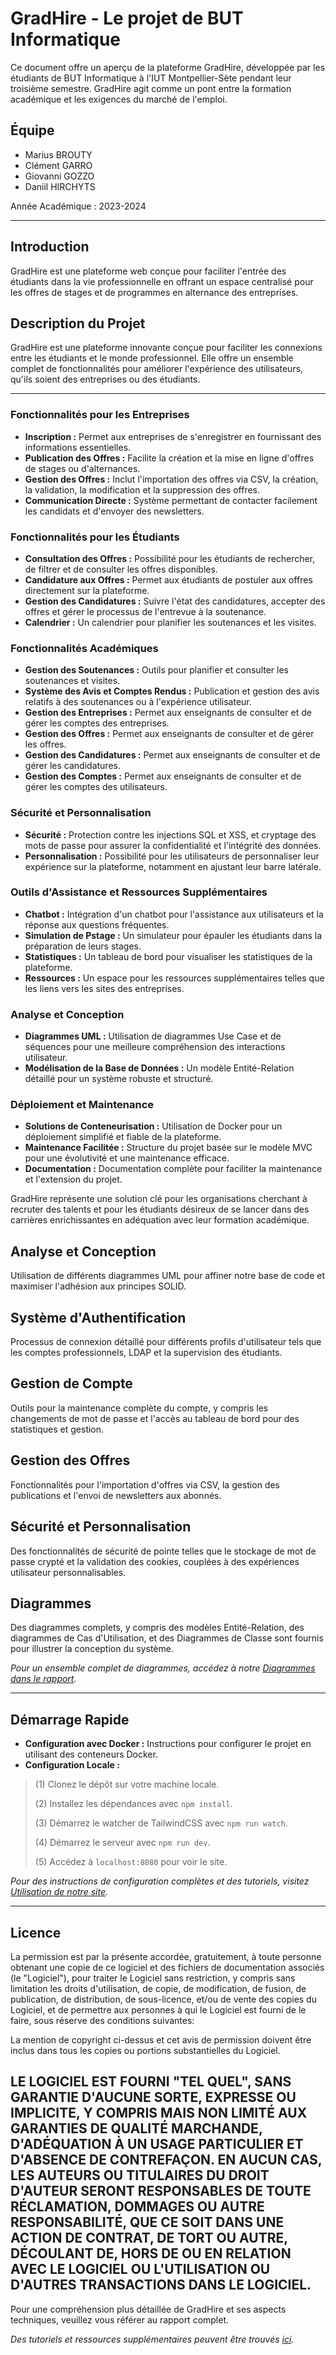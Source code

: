 # GradHire - Le projet de BUT Informatique

Ce document offre un aperçu de la plateforme GradHire, développée par les étudiants de BUT Informatique à l'IUT Montpellier-Sète pendant leur troisième semestre. GradHire agit comme un pont entre la formation académique et les exigences du marché de l'emploi.

## Équipe

- Marius BROUTY
- Clément GARRO
- Giovanni GOZZO
- Daniil HIRCHYTS

Année Académique : 2023-2024

---

## Introduction

GradHire est une plateforme web conçue pour faciliter l'entrée des étudiants dans la vie professionnelle en offrant un espace centralisé pour les offres de stages et de programmes en alternance des entreprises.

## Description du Projet

GradHire est une plateforme innovante conçue pour faciliter les connexions entre les étudiants et le monde professionnel. Elle offre un ensemble complet de fonctionnalités pour améliorer l'expérience des utilisateurs, qu'ils soient des entreprises ou des étudiants.

---

### Fonctionnalités pour les Entreprises

- **Inscription :** Permet aux entreprises de s'enregistrer en fournissant des informations essentielles.
- **Publication des Offres :** Facilite la création et la mise en ligne d'offres de stages ou d'alternances.
- **Gestion des Offres :** Inclut l'importation des offres via CSV, la création, la validation, la modification et la suppression des offres.
- **Communication Directe :** Système permettant de contacter facilement les candidats et d'envoyer des newsletters.

### Fonctionnalités pour les Étudiants

- **Consultation des Offres :** Possibilité pour les étudiants de rechercher, de filtrer et de consulter les offres disponibles.
- **Candidature aux Offres :** Permet aux étudiants de postuler aux offres directement sur la plateforme.
- **Gestion des Candidatures :** Suivre l'état des candidatures, accepter des offres et gérer le processus de l'entrevue à la soutenance.
- **Calendrier :** Un calendrier pour planifier les soutenances et les visites.

### Fonctionnalités Académiques

- **Gestion des Soutenances :** Outils pour planifier et consulter les soutenances et visites.
- **Système des Avis et Comptes Rendus :** Publication et gestion des avis relatifs à des soutenances ou à l'expérience utilisateur.
- **Gestion des Entreprises :** Permet aux enseignants de consulter et de gérer les comptes des entreprises.
- **Gestion des Offres :** Permet aux enseignants de consulter et de gérer les offres.
- **Gestion des Candidatures :** Permet aux enseignants de consulter et de gérer les candidatures.
- **Gestion des Comptes :** Permet aux enseignants de consulter et de gérer les comptes des utilisateurs.

### Sécurité et Personnalisation

- **Sécurité :** Protection contre les injections SQL et XSS, et cryptage des mots de passe pour assurer la confidentialité et l'intégrité des données.
- **Personnalisation :** Possibilité pour les utilisateurs de personnaliser leur expérience sur la plateforme, notamment en ajustant leur barre latérale.

### Outils d'Assistance et Ressources Supplémentaires

- **Chatbot :** Intégration d'un chatbot pour l'assistance aux utilisateurs et la réponse aux questions fréquentes.
- **Simulation de Pstage :** Un simulateur pour épauler les étudiants dans la préparation de leurs stages.
- **Statistiques :** Un tableau de bord pour visualiser les statistiques de la plateforme.
- **Ressources :** Un espace pour les ressources supplémentaires telles que les liens vers les sites des entreprises.

### Analyse et Conception

- **Diagrammes UML :** Utilisation de diagrammes Use Case et de séquences pour une meilleure compréhension des interactions utilisateur.
- **Modélisation de la Base de Données :** Un modèle Entité-Relation détaillé pour un système robuste et structuré.

### Déploiement et Maintenance

- **Solutions de Conteneurisation :** Utilisation de Docker pour un déploiement simplifié et fiable de la plateforme.
- **Maintenance Facilitée :** Structure du projet basée sur le modèle MVC pour une évolutivité et une maintenance efficace.
- **Documentation :** Documentation complète pour faciliter la maintenance et l'extension du projet.

GradHire représente une solution clé pour les organisations cherchant à recruter des talents et pour les étudiants désireux de se lancer dans des carrières enrichissantes en adéquation avec leur formation académique.

## Analyse et Conception

Utilisation de différents diagrammes UML pour affiner notre base de code et maximiser l'adhésion aux principes SOLID.

## Système d'Authentification

Processus de connexion détaillé pour différents profils d'utilisateur tels que les comptes professionnels, LDAP et la supervision des étudiants.

## Gestion de Compte

Outils pour la maintenance complète du compte, y compris les changements de mot de passe et l'accès au tableau de bord pour des statistiques et gestion.

## Gestion des Offres

Fonctionnalités pour l'importation d'offres via CSV, la gestion des publications et l'envoi de newsletters aux abonnés.

## Sécurité et Personnalisation

Des fonctionnalités de sécurité de pointe telles que le stockage de mot de passe crypté et la validation des cookies, couplées à des expériences utilisateur personnalisables.

## Diagrammes

Des diagrammes complets, y compris des modèles Entité-Relation, des diagrammes de Cas d'Utilisation, et des Diagrammes de Classe sont fournis pour illustrer la conception du système.

_Pour un ensemble complet de diagrammes, accédez à notre [Diagrammes dans le rapport](https://drive.google.com/file/d/1cxeMwlNlAfpbL-QIwYSCCJOAMf-A2NXo/view)._

---

## Démarrage Rapide

- **Configuration avec Docker :** Instructions pour configurer le projet en utilisant des conteneurs Docker.
- **Configuration Locale :**
> (1) Clonez le dépôt sur votre machine locale.
> 
>(2) Installez les dépendances avec `npm install`.
> 
>(3) Démarrez le watcher de TailwindCSS avec `npm run watch`.
> 
>(4) Démarrez le serveur avec `npm run dev`.
> 
>(5) Accédez à `localhost:8080` pour voir le site.

_Pour des instructions de configuration complètes et des tutoriels, visitez [Utilisation de notre site](https://drive.google.com/file/d/1cxeMwlNlAfpbL-QIwYSCCJOAMf-A2NXo/view)._

---

## Licence

La permission est par la présente accordée, gratuitement, à toute personne obtenant une copie
de ce logiciel et des fichiers de documentation associés (le "Logiciel"), pour traiter
le Logiciel sans restriction, y compris sans limitation les droits
d'utilisation, de copie, de modification, de fusion, de publication, de distribution, de sous-licence, et/ou de vente
des copies du Logiciel, et de permettre aux personnes à qui le Logiciel est
fourni de le faire, sous réserve des conditions suivantes:

La mention de copyright ci-dessus et cet avis de permission doivent être inclus dans tous
les copies ou portions substantielles du Logiciel.

LE LOGICIEL EST FOURNI "TEL QUEL", SANS GARANTIE D'AUCUNE SORTE, EXPRESSE OU
IMPLICITE, Y COMPRIS MAIS NON LIMITÉ AUX GARANTIES DE QUALITÉ MARCHANDE,
D'ADÉQUATION À UN USAGE PARTICULIER ET D'ABSENCE DE CONTREFAÇON. EN AUCUN CAS, LES
AUTEURS OU TITULAIRES DU DROIT D'AUTEUR SERONT RESPONSABLES DE TOUTE RÉCLAMATION, DOMMAGES OU AUTRE
RESPONSABILITÉ, QUE CE SOIT DANS UNE ACTION DE CONTRAT, DE TORT OU AUTRE, DÉCOULANT DE,
HORS DE OU EN RELATION AVEC LE LOGICIEL OU L'UTILISATION OU D'AUTRES TRANSACTIONS DANS LE
LOGICIEL.
---

Pour une compréhension plus détaillée de GradHire et ses aspects techniques, veuillez vous référer au rapport complet.

_Des tutoriels et ressources supplémentaires peuvent être trouvés [ici](https://drive.google.com/file/d/1cxeMwlNlAfpbL-QIwYSCCJOAMf-A2NXo/view)._

